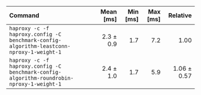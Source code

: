 | Command | Mean [ms] | Min [ms] | Max [ms] | Relative |
|:---|---:|---:|---:|---:|
| `haproxy -c -f haproxy.config -C benchmark-config-algorithm-leastconn-nproxy-1-weight-1` | 2.3 ± 0.9 | 1.7 | 7.2 | 1.00 |
| `haproxy -c -f haproxy.config -C benchmark-config-algorithm-roundrobin-nproxy-1-weight-1` | 2.4 ± 1.0 | 1.7 | 5.9 | 1.06 ± 0.57 |
